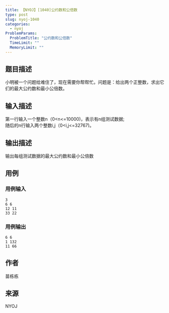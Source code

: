 ```yaml
---
title: 【NYOJ】[1040]公约数和公倍数
type: post
slug: nyoj-1040
categories:
  - nyoj
ProblemParams:
  ProblemTitle: "公约数和公倍数"
  TimeLimit: ""
  MemoryLimit: ""
---
```


## 题目描述

小明被一个问题给难住了，现在需要你帮帮忙。问题是：给出两个正整数，求出它们的最大公约数和最小公倍数。

## 输入描述

第一行输入一个整数n（0<n<=10000)，表示有n组测试数据;  
随后的n行输入两个整数i,j（0<i,j<=32767)。

## 输出描述

输出每组测试数据的最大公约数和最小公倍数

## 用例

### 用例输入

```
3
6 6
12 11
33 22

```  

### 用例输出

```
6 6
1 132
11 66
```

## 作者

苗栋栋

## 来源

NYOJ
